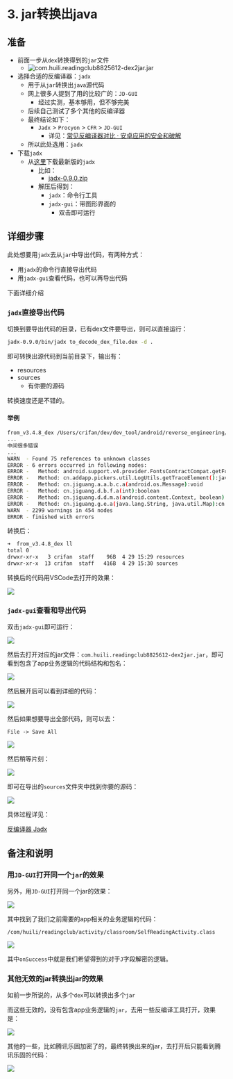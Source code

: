 # 3. jar转换出java

## 准备

* 前面一步从`dex`转换得到的`jar`文件
  * ![com.huili.readingclub8825612-dex2jar.jar](../../../assets/img/to_decode_jar_file.png)
* 选择合适的反编译器：`jadx`
  * 用于从`jar`转换出`java`源代码
  * 网上很多人提到了用的比较广的：`JD-GUI`
    * 经过实测，基本够用，但不够完美
  * 后续自己测试了多个其他的反编译器
  * 最终结论如下：
    * `Jadx` > `Procyon` > `CFR` > `JD-GUI`
      * 详见：[常见反编译器对比 · 安卓应用的安全和破解](http://book.crifan.com/books/android_app_security_crack/website/android_crack_tool/decompiler/common_decompiler_compare.html)
  * 所以此处选用：`jadx`
* 下载`jadx`
  * 从[这里](https://github.com/skylot/jadx/releases)下载最新版的`jadx`
    * 比如：
      * [jadx-0.9.0.zip](https://github.com/skylot/jadx/releases/download/v0.9.0/jadx-0.9.0.zip)
    * 解压后得到：
      * `jadx`：命令行工具
      * `jadx-gui`：带图形界面的
        * 双击即可运行

## 详细步骤

此处想要用`jadx`去从`jar`中导出代码，有两种方式：

* 用`jadx`的命令行直接导出代码
* 用`jadx-gui`查看代码，也可以再导出代码

下面详细介绍

### `jadx`直接导出代码

切换到要导出代码的目录，已有dex文件要导出，则可以直接运行：

```bash
jadx-0.9.0/bin/jadx to_decode_dex_file.dex -d .
```

即可转换出源代码到当前目录下，输出有：

* resources
* sources
  * 有你要的源码

转换速度还是不错的。

#### 举例

```bash
from_v3.4.8_dex /Users/crifan/dev/dev_tool/android/reverse_engineering/jadx/jadx-0.9.0/bin/jadx ../../../../../xiaohuasheng/app_hook_dump_dex/FDex2/v3.4.8/com.huili.readingclub8825612.dex -d .
...
中间很多错误
...
WARN  - Found 75 references to unknown classes
ERROR - 6 errors occurred in following nodes:
ERROR -   Method: android.support.v4.provider.FontsContractCompat.getFontFromProvider(android.content.Context, android.support.v4.provider.FontRequest, java.lang.String, android.os.CancellationSignal):android.support.v4.provider.FontsContractCompat$FontInfo[]
ERROR -   Method: cn.addapp.pickers.util.LogUtils.getTraceElement():java.lang.String
ERROR -   Method: cn.jiguang.a.a.b.c.a(android.os.Message):void
ERROR -   Method: cn.jiguang.d.b.f.a(int):boolean
ERROR -   Method: cn.jiguang.d.d.m.a(android.content.Context, boolean):java.util.List<java.io.File>
ERROR -   Method: cn.jiguang.g.e.a(java.lang.String, java.util.Map):cn.jiguang.g.e
WARN  - 2299 warnings in 454 nodes
ERROR - finished with errors
```

转换后：

```bash
➜  from_v3.4.8_dex ll
total 0
drwxr-xr-x   3 crifan  staff    96B  4 29 15:29 resources
drwxr-xr-x  13 crifan  staff   416B  4 29 15:30 sources
```

转换后的代码用VSCode去打开的效果：

![](../../../assets/img/jadx_cli_exported_code.png)

### `jadx-gui`查看和导出代码

双击`jadx-gui`即可运行：

![](../../../assets/img/jadx_gui_running.png)

然后去打开对应的jar文件：`com.huili.readingclub8825612-dex2jar.jar`，即可看到包含了app业务逻辑的代码结构和包名：

![](../../../assets/img/jadx_decoded_app_logic_structure.png)

然后展开后可以看到详细的代码：

![](../../../assets/img/jadx_show_detailed_java_code.png)

然后如果想要导出全部代码，则可以去：

`File -> Save All`

![](../../../assets/img/jadx_save_all.png)

然后稍等片刻：

![](../../../assets/img/jadx_exporting_code.png)

即可在导出的`sources`文件夹中找到你要的源码：

![](../../../assets/img/exported_sources_found_java_src.png)

具体过程详见：

[反编译器 Jadx](http://book.crifan.com/books/android_app_security_crack/website/android_crack_tool/decompiler/common_decompilers/jadx.html)

## 备注和说明

### 用`JD-GUI`打开同一个`jar`的效果

另外，用`JD-GUI`打开同一个jar的效果：

![](../../../assets/img/jd_gui_open_app_logic_jar.png)

其中找到了我们之前需要的app相关的业务逻辑的代码：

`/com/huili/readingclub/activity/classroom/SelfReadingActivity.class`

![](../../../assets/img/include_app_logic_selfreadingactivity_code.png)

其中`onSuccess`中就是我们希望得到的对于`J`字段解密的逻辑。

### 其他无效的jar转换出jar的效果

如前一步所说的，从多个`dex`可以转换出多个`jar`

而这些无效的，没有包含app业务逻辑的`jar`，去用一些反编译工具打开，效果是：

![](../../../assets/img/jd_gui_open_jar_android.png)

其他的一些，比如腾讯乐固加密了的，最终转换出来的jar，去打开后只能看到腾讯乐固的代码：

![](../../../assets/img/jd_gui_jar_show_tencent_legu.png)